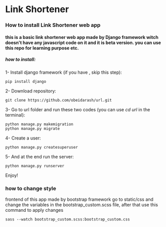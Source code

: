 # Link Shortener 
### How to install Link Shortener web app
#### this is a basic link shortener web app made by Django framework witch doesn't have any javascript code on it and it is beta version. you can use this repo for learning purpose etc.

##### how to install:  
1- Install django framework (if you have , skip this step):

```
pip install django
```
2- Download repository:
```
git clone https://github.com/obeidarash/url.git
```
3- Go to url folder and run these two codes (you can use _cd url_ in the terminal):
```
python manage.py makemigration
python manage.py migrate
```
4- Create a user:
```
python manage.py createsuperuser
```
5- And at the end run the server:
```
python manage.py runserver
```
Enjoy!

### how to change style 
frontend of this app made by bootstrap framework
go to static/css and change the variables in the bootstrap_custom.scss file, after that use this command to apply changes
```
sass --watch bootstrap_custom.scss:bootstrap_custom.css
```
